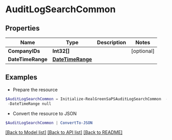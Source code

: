 # AuditLogSearchCommon
## Properties

Name | Type | Description | Notes
------------ | ------------- | ------------- | -------------
**CompanyIDs** | **Int32[]** |  | [optional] 
**DateTimeRange** | [**DateTimeRange**](DateTimeRange.md) |  | 

## Examples

- Prepare the resource
```powershell
$AuditLogSearchCommon = Initialize-RealGreenSaPSAuditLogSearchCommon  -CompanyIDs null `
 -DateTimeRange null
```

- Convert the resource to JSON
```powershell
$AuditLogSearchCommon | ConvertTo-JSON
```

[[Back to Model list]](../README.md#documentation-for-models) [[Back to API list]](../README.md#documentation-for-api-endpoints) [[Back to README]](../README.md)

